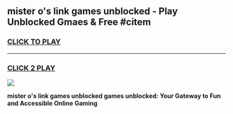 
## mister o's link games unblocked - Play Unblocked Gmaes & Free #citem
<h3>
<a href="https://news.freeplayer.one?title=mister_o's_link_games_unblocked&ref=03M">CLICK TO PLAY</a></h3>
<hr>

<h3>
<a href="https://news.freeplayer.one?title=mister_o's_link_games_unblocked&ref=03M">CLICK 2 PLAY</a>
  
</h3>

<a href="https://news.freeplayer.one?title=mister_o's_link_games_unblocked&ref=03M"><img src="https://clearcache.store/games.png"></a>


**mister o's link games unblocked games unblocked: Your Gateway to Fun and Accessible Online Gaming**
